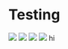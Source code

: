 # Testing

<a href="https://github.com/SELMGU/Testing/commits" title="Last Commit"><img src="https://img.shields.io/github/last-commit/SELMGU/Testing?style=flat"></a>
<a href="https://github.com/SELMGU/Testing/issues" title="Open Issues"><img src="https://img.shields.io/github/issues/SELMGU/Testing?style=flat"></a>
 <a href="./LICENSE" title="License"><img src="https://img.shields.io/badge/License-GPLv3-blue.svg"></a>
<a href="https://github.com/SELMGU/Testing/releases" title="Latest Release"><img src="https://img.shields.io/github/v/release/SELMGU/Testing"></a>
 hi
